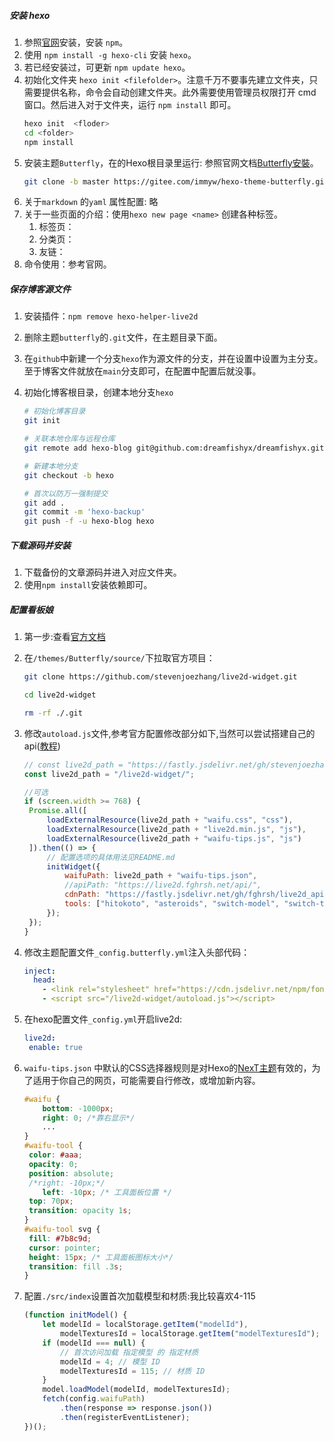 ##### 安装 hexo
1. 参照[官网](https://hexo.io/zh-cn/)安装，安装 `npm`。
2. 使用 `npm install -g hexo-cli` 安装 `hexo`。
3. 若已经安装过，可更新 `npm update hexo`。
4. 初始化文件夹 `hexo init <filefolder>`。注意千万不要事先建立文件夹，只需要提供名称，命令会自动创建文件夹。此外需要使用管理员权限打开 cmd窗口。然后进入对于文件夹，运行 `npm install` 即可。
	```bash
	hexo init  <floder>
	cd <folder>
	npm install
	```
5. 安装主题`Butterfly`，在的Hexo根目录里运行: 参照官网文档[Butterfly安裝](https://butterfly.js.org/posts/21cfbf15/)。
	```bash
	git clone -b master https://gitee.com/immyw/hexo-theme-butterfly.git themes/butterfly
	```
6. 关于`markdown` 的`yaml` 属性配置: 略
7. 关于一些页面的介绍：使用`hexo new page <name>` 创建各种标签。
	1. 标签页：
	2. 分类页：
	3. 友链：
8. 命令使用：参考官网。





##### 保存博客源文件

1. 安装插件：`npm remove hexo-helper-live2d`

2. 删除主题`butterfly`的`.git`文件，在主题目录下面。

3. 在`github`中新建一个分支`hexo`作为源文件的分支，并在设置中设置为主分支。至于博客文件就放在`main`分支即可，在配置中配置后就没事。

4. 初始化博客根目录，创建本地分支`hexo`

   ```bash
   # 初始化博客目录
   git init
   
   # 关联本地仓库与远程仓库
   git remote add hexo-blog git@github.com:dreamfishyx/dreamfishyx.github.io.git
   
   # 新建本地分支
   git checkout -b hexo
   
   # 首次以防万一强制提交
   git add .
   git commit -m 'hexo-backup'
   git push -f -u hexo-blog hexo
   ```






##### 下载源码并安装

1. 下载备份的文章源码并进入对应文件夹。
2. 使用`npm install`安装依赖即可。







##### 配置看板娘

1. 第一步:查看[官方文档](https://github.com/stevenjoezhang/live2d-widget)

2. 在`/themes/Butterfly/source/`下拉取官方项目：

   ```bash
   git clone https://github.com/stevenjoezhang/live2d-widget.git
   
   cd live2d-widget
   
   rm -rf ./.git
   ```

3. 修改`autoload.js`文件,参考官方配置修改部分如下,当然可以尝试搭建自己的api([教程](https://dreamfish.cc/archives/dockerda-jian-live2d-api))

   ```javascript
   // const live2d_path = "https://fastly.jsdelivr.net/gh/stevenjoezhang/live2d-widget@latest/";
   const live2d_path = "/live2d-widget/";
   
   //可选
   if (screen.width >= 768) {
   	Promise.all([
   		loadExternalResource(live2d_path + "waifu.css", "css"),
   		loadExternalResource(live2d_path + "live2d.min.js", "js"),
   		loadExternalResource(live2d_path + "waifu-tips.js", "js")
   	]).then(() => {
   		// 配置选项的具体用法见README.md
   		initWidget({
   			waifuPath: live2d_path + "waifu-tips.json",
   			//apiPath: "https://live2d.fghrsh.net/api/",
   			cdnPath: "https://fastly.jsdelivr.net/gh/fghrsh/live2d_api/",
   			tools: ["hitokoto", "asteroids", "switch-model", "switch-texture", "photo", "info", "quit"]
   		});
   	});
   }
   ```

4. 修改主题配置文件`_config.butterfly.yml`注入头部代码：

   ```yaml
   inject:
     head:
       - <link rel="stylesheet" href="https://cdn.jsdelivr.net/npm/font-awesome/css/font-awesome.min.css">
       - <script src="/live2d-widget/autoload.js"></script>
   ```

5. 在hexo配置文件`_config.yml`开启live2d:

   ```yaml
   live2d:
   	enable: true
   ```

6. `waifu-tips.json` 中默认的CSS选择器规则是对Hexo的[NexT主题](http://github.com/next-theme/hexo-theme-next)有效的，为了适用于你自己的网页，可能需要自行修改，或增加新内容。

   ```css
   #waifu {
       bottom: -1000px;
       right: 0; /*靠右显示*/
       ...
   }
   #waifu-tool {
   	color: #aaa;
   	opacity: 0;
   	position: absolute;
   	/*right: -10px;*/
       left: -10px; /* 工具面板位置 */
   	top: 70px;
   	transition: opacity 1s;
   }
   #waifu-tool svg {
   	fill: #7b8c9d;
   	cursor: pointer;
   	height: 15px; /* 工具面板图标大小*/
   	transition: fill .3s;
   }
   ```

7. 配置`./src/index`设置首次加载模型和材质:我比较喜欢4-115

   ```javascript
   (function initModel() {
       let modelId = localStorage.getItem("modelId"),
           modelTexturesId = localStorage.getItem("modelTexturesId");
       if (modelId === null) {
           // 首次访问加载 指定模型 的 指定材质
           modelId = 4; // 模型 ID
           modelTexturesId = 115; // 材质 ID
       }
       model.loadModel(modelId, modelTexturesId);
       fetch(config.waifuPath)
           .then(response => response.json())
           .then(registerEventListener);
   })();
